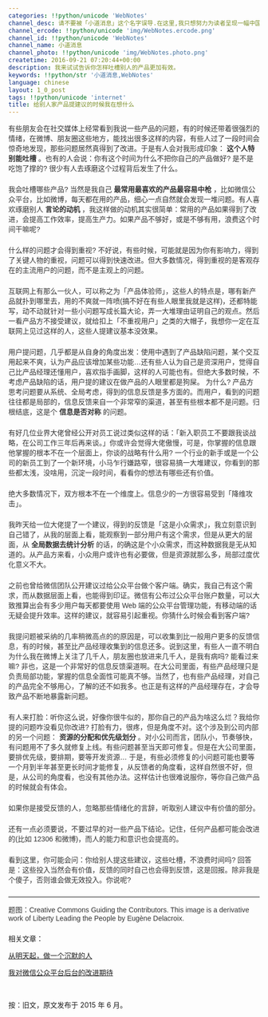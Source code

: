 ```yaml
---
categories: !!python/unicode 'WebNotes'
channel_desc: 请不要被「小道消息」这个名字误导.在这里,我只想努力为读者呈现一幅中国互联网的清明上河图.
channel_ercode: !!python/unicode 'img/WebNotes.ercode.png'
channel_id: !!python/unicode 'WebNotes'
channel_name: 小道消息
channel_photo: !!python/unicode 'img/WebNotes.photo.png'
createtime: 2016-09-21 07:20:44+00:00
description: 我来试试告诉你怎样吐槽别人的产品更加有效。
keywords: !!python/str '小道消息,WebNotes'
language: chinese
layout: 1_0_post
tags: !!python/unicode 'internet'
title: 给别人家产品提建议的时候我在想什么
---
```

<div class="rich_media_content" id="js_content">
<p style="font-family: Avenir, sans-serif; border: 0px; margin-top: 2px; margin-bottom: 22px; padding: 0px; outline: 0px; color: rgb(51, 51, 51); white-space: normal;">
         有些朋友会在社交媒体上经常看到我说一些产品的问题，有的时候还带着很强烈的情绪，在微博、朋友圈这些地方，能找出很多这样的内容，有些人过了一段时间会惊奇地发现，那些问题居然真得到了改进。于是有人会对我形成印象：
         <strong>
          这个人特别能吐槽
         </strong>
         。也有的人会说：你有这个时间为什么不把你自己的产品做好? 是不是吃饱了撑的? 很少有人去琢磨这个过程背后发生了什么。
        </p>
<p style="font-family: Avenir, sans-serif; border: 0px; margin-top: 2px; margin-bottom: 22px; padding: 0px; outline: 0px; color: rgb(51, 51, 51); white-space: normal;">
         我会吐槽哪些产品? 当然是我自己
         <strong>
          最常用最喜欢的产品最容易中枪
         </strong>
         ，比如微信公众平台，比如微博，每天都在用的产品，细心一点自然就会发现一堆问题。有人喜欢琢磨别人
         <strong>
          言论的动机
         </strong>
         ，我这样做的动机其实很简单：常用的产品如果得到了改进，会提高工作效率，提高生产力。如果产品不够好，或是不够有用，浪费这个时间干嘛呢?
        </p>
<p style="font-family: Avenir, sans-serif; border: 0px; margin-top: 2px; margin-bottom: 22px; padding: 0px; outline: 0px; color: rgb(51, 51, 51); white-space: normal;">
         什么样的问题才会得到重视? 不好说，有些时候，可能就是因为你有影响力，得到了关键人物的重视，问题可以得到快速改进。但大多数情况，得到重视的是客观存在的主流用户的问题，而不是主观上的问题。
        </p>
<p style="font-family: Avenir, sans-serif; border: 0px; margin-top: 2px; margin-bottom: 22px; padding: 0px; outline: 0px; color: rgb(51, 51, 51); white-space: normal;">
         互联网上有那么一伙人，可以称之为「产品体验师」，这些人的特点是，哪有新产品就扑到哪里去，用的不爽就一阵喷(搞不好在有些人眼里我就是这样)，还都特能写，动不动就针对一些小问题写成长篇大论，弄一大堆理由证明自己的观点。然后一看产品方不接受建议，就给扣上「不重视用户」之类的大帽子，我想你一定在互联网上见过这样的人，这些人提建议基本没效果。
        </p>
<p style="font-family: Avenir, sans-serif; border: 0px; margin-top: 2px; margin-bottom: 22px; padding: 0px; outline: 0px; color: rgb(51, 51, 51); white-space: normal;">
         用户提问题，几乎都是从自身的角度出发：使用中遇到了产品缺陷问题，某个交互用起来不爽，认为产品应该增加某些功能…还有些人认为自己是资深用户，觉得自己比产品经理还懂用户，喜欢指手画脚，这样的人可能也有。但绝大多数时候，不考虑产品缺陷的话，用户提的建议在做产品的人眼里都是狗屎。 为什么? 产品方思考问题要从系统、全局考虑，得到的信息反馈是多方面的。而用户，看到的问题往往都是局部的，信息反馈来自一个非常窄的渠道，甚至有些根本都不是问题。归根结底，这是个
         <strong>
          信息是否对称
         </strong>
         的问题。
        </p>
<p style="font-family: Avenir, sans-serif; border: 0px; margin-top: 2px; margin-bottom: 22px; padding: 0px; outline: 0px; color: rgb(51, 51, 51); white-space: normal;">
         有好几位业界大佬曾经公开对员工说过类似这样的话：「新入职员工不要跟我谈战略，在公司工作三年后再来谈。」你或许会觉得大佬傲慢，可是，你掌握的信息跟他掌握的根本不在一个层面上，你谈的战略有什么用? 一个行业的新手或是一个公司的新员工到了一个新环境，小马乍行嫌路窄，很容易搞一大堆建议，你看到的那些都太浅，没啥用，沉淀一段时间，看看你的想法有哪些还有价值。
        </p>
<p style="font-family: Avenir, sans-serif; border: 0px; margin-top: 2px; margin-bottom: 22px; padding: 0px; outline: 0px; color: rgb(51, 51, 51); white-space: normal;">
         绝大多数情况下，双方根本不在一个维度上。信息少的一方很容易受到「降维攻击」。
        </p>
<p style="font-family: Avenir, sans-serif; border: 0px; margin-top: 2px; margin-bottom: 22px; padding: 0px; outline: 0px; color: rgb(51, 51, 51); white-space: normal;">
         我昨天给一位大佬提了一个建议，得到的反馈是「这是小众需求」，我立刻意识到自己错了，从我的层面上看，能观察到一部分用户有这个需求，但是从更大的层面，从
         <strong>
          全局数据去统计分析
         </strong>
         的话，的确这是个小众需求，而这种数据我是无从知道的。从产品方来看，小众用户或许也有必要做，但是资源就那么多，局部过度优化意义不大。
        </p>
<p style="font-family: Avenir, sans-serif; border: 0px; margin-top: 2px; margin-bottom: 22px; padding: 0px; outline: 0px; color: rgb(51, 51, 51); white-space: normal;">
         之前也曾给微信团队公开建议过给公众平台做个客户端。确实，我自己有这个需求，而从数据层面上看，也能得到印证。微信有公布过公众平台账户数量，可以大致推算出会有多少用户每天都要使用 Web 端的公众平台管理功能，有移动端的话无疑会提升效率。这样的建议，就容易引起重视。你猜什么时候会看到客户端?
        </p>
<p style="font-family: Avenir, sans-serif; border: 0px; margin-top: 2px; margin-bottom: 22px; padding: 0px; outline: 0px; color: rgb(51, 51, 51); white-space: normal;">
         我提问题被采纳的几率稍微高点的的原因是，可以收集到比一般用户更多的反馈信息，有的时候，甚至比产品经理收集到的信息还多。说到这里，有些人一直不明白为什么我在微博上关注了几千人，朋友圈也放进来几千人，是我有病吗? 能看过来嘛? 非也，这是一个非常好的信息反馈渠道啊。在大公司里面，有些产品经理只是负责局部功能，掌握的信息全面性可能真不够。当然了，也有些产品经理，对自己的产品完全不够用心，了解的还不如我多。也正是有这样的产品经理存在，才会导致产品不断地暴露新问题。
        </p>
<p style="font-family: Avenir, sans-serif; border: 0px; margin-top: 2px; margin-bottom: 22px; padding: 0px; outline: 0px; color: rgb(51, 51, 51); white-space: normal;">
         有人来打脸：听你这么说，好像你很牛似的，那你自己的产品为啥这么烂？我给你提的问题咋没看见你改进? 打脸有力，很疼，但是角度不对。这个涉及到公司内部的另一个问题：
         <strong>
          资源的分配和优先级划分
         </strong>
         。对小公司而言，团队小，节奏够快，有问题用不了多久就修复上线。有些问题甚至当天即可修复。但是在大公司里面，要排优先级，要排期，要等开发资源… 于是，有些必须修复的小问题可能也要等一个月到半年甚至更长时间才能修复，从反馈者的角度看，这样自然很不好，但是，从公司的角度看，也没有其他办法。这样估计也很难说服你，等你自己做产品的时候就会有体会。
        </p>
<p style="font-family: Avenir, sans-serif; border: 0px; margin-top: 2px; margin-bottom: 22px; padding: 0px; outline: 0px; color: rgb(51, 51, 51); white-space: normal;">
         如果你是接受反馈的人，忽略那些情绪化的言辞，听取别人建议中有价值的部分。
        </p>
<p style="font-family: Avenir, sans-serif; border: 0px; margin-top: 2px; margin-bottom: 22px; padding: 0px; outline: 0px; color: rgb(51, 51, 51); white-space: normal;">
         还有一点必须要说，不要过早的对一些产品下结论。记住，任何产品都可能会改进的(比如 12306 和微博)，而人的能力和意识也会提高的。
        </p>
<p style="font-family: Avenir, sans-serif; border: 0px; margin-top: 2px; margin-bottom: 22px; padding: 0px; outline: 0px; color: rgb(51, 51, 51); white-space: normal;">
         看到这里，你可能会问：你给别人提这些建议，这些吐槽，不浪费时间吗? 回答是：这些投入当然会有价值，反馈的同时自己也会得到反馈，这是回报。除非我是个傻子，否则谁会做无效投入。你说呢?
        </p>
<hr style="font-family: Avenir, sans-serif; border-right-width: 0px; border-bottom-width: 0px; border-left-width: 0px; border-top-style: solid; border-top-color: rgb(234, 234, 234); height: 1px; margin: 1em 0px; padding: 0px; color: rgb(51, 51, 51); white-space: normal;"/>
<p style="font-family: Avenir, sans-serif; border: 0px; margin-top: 2px; margin-bottom: 22px; padding: 0px; outline: 0px; color: rgb(51, 51, 51); white-space: normal;">
         题图：Creative Commons Guiding the Contributors. This image is a derivative work of Liberty Leading the People by Eugène Delacroix.
        </p>
<p>
         相关文章：
        </p>
<p>
<a data_ue_src="http://mp.weixin.qq.com/s?__biz=MjM5ODIyMTE0MA==&amp;mid=2650968675&amp;idx=2&amp;sn=38b8a8415115369687a79c304d1efd1b&amp;chksm=bd3836588a4fbf4ebc58e4f4fd816b981c5a119facce75afe3f1fc9b763d2165e3d9e8fce214&amp;scene=21#wechat_redirect" href="http://mp.weixin.qq.com/s?__biz=MjM5ODIyMTE0MA==&amp;mid=2650968675&amp;idx=2&amp;sn=38b8a8415115369687a79c304d1efd1b&amp;chksm=bd3836588a4fbf4ebc58e4f4fd816b981c5a119facce75afe3f1fc9b763d2165e3d9e8fce214&amp;scene=21#wechat_redirect" target="_blank">
          从明天起，做一个沉默的人
         </a>
<br/>
</p>
<p>
<a data_ue_src="http://mp.weixin.qq.com/s?__biz=MjM5ODIyMTE0MA==&amp;mid=206575562&amp;idx=1&amp;sn=ef26248698d5a527ad612439ebdae188&amp;scene=21#wechat_redirect" href="http://mp.weixin.qq.com/s?__biz=MjM5ODIyMTE0MA==&amp;mid=206575562&amp;idx=1&amp;sn=ef26248698d5a527ad612439ebdae188&amp;scene=21#wechat_redirect" target="_blank">
          我对微信公众平台后台的改进期待
         </a>
<br/>
</p>
<p>
<br/>
</p>
<p>
         按：旧文，原文发布于 2015 年 6 月。
        </p>
</div>